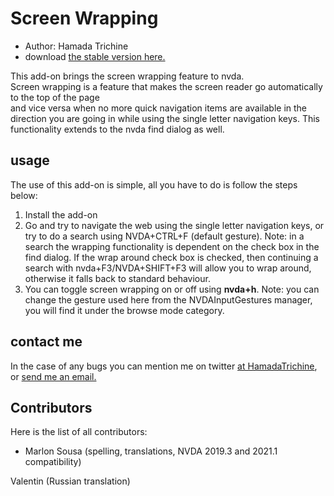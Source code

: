 # Screen Wrapping

* Author: Hamada Trichine
* download [the stable version here.][1]

This add-on brings the screen wrapping feature to nvda.  
Screen wrapping is a feature that makes the screen reader go automatically to the top of the page  
and vice versa when no more quick navigation items are available in the direction you are going in while using   the single letter navigation keys. This functionality extends to the nvda find dialog as well.

## usage

The use of this add-on is simple, all you have to do is follow the steps below:  

 1. Install the add-on
 2. Go and try to navigate the web using the single letter navigation keys, or try to do a search using NVDA+CTRL+F (default gesture).
 Note: in a search the wrapping functionality is dependent on the check box in the find dialog. If the wrap around check box is checked, then continuing a search with nvda+F3/NVDA+SHIFT+F3 will allow you to wrap around, otherwise it falls back to standard behaviour.
 3. You can toggle screen wrapping on or off using **nvda+h**.
  Note: you can change the gesture used here from the NVDAInputGestures manager, you will find it under the browse mode category.
  
## contact me

In the case of any bugs you can mention me on twitter [at HamadaTrichine](https://twitter.com/hamadatrichine), or [send me an email.](mailto:hamadalog25@gmail.com)

## Contributors

Here is the list of all contributors:

* Marlon Sousa (spelling, translations, NVDA 2019.3 and 2021.1 compatibility)

Valentin (Russian translation)

[1]: https://github.com/hamadatrichine/nvda-screen-wrapping/releases/latest
